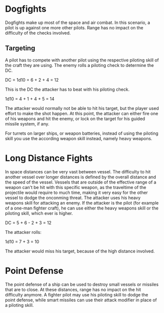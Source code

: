 # Dogfights

Dogfights make up most of the space and air combat. In this scenario, a pilot is up against one more other pilots. 
Range has no impact on the difficulty of the checks involved.

## Targeting

A pilot has to compete with another pilot using the respective piloting skill of the craft they are using.
The enemy rolls a piloting check to determine the DC.

<div class="formula formula-top formula-bottom">
DC = 1d10 = 
<span data-bracket-bottom="roll">6</span>
<span data-bracket-top="enemy piloting skill">+ 2</span>
<span data-bracket-bottom="speed">+ 4</span>
= 12
</div>

This is the DC the attacker has to beat with his piloting check.

<div class="formula formula-top formula-bottom">
1d10 = 
<span data-bracket-bottom="roll">4</span>
<span data-bracket-top="piloting skill">+ 1</span>
<span data-bracket-bottom="speed">+ 4</span>
<span data-bracket-top="effort">+ 5</span>
= 14
</div>

The attacker would normally not be able to hit his target, but the player used effort to make the shot happen.
At this point, the attacker can either fire one of his weapons and hit the enemy, or lock on the target for 
his guided missile system, if any.

For turrets on larger ships, or weapon batteries, instead of using the piloting skill you use the according
weapon skill instead, namely heavy weapons.

# Long Distance Fights

In space distances can be very vast between vessel. The difficulty to hit another vessel over longer distances
is defined by the overall distance and the speed of the vessel. Vessels that are outside of the effective range
of a weapon can't be hit with this specific weapon, as the traveltime of the projectile would require to much 
time, making it very easy for the other vessel to dodge the onconming threat. The attacker uses his heavy weapons
skill for attacking an enemy. If the attacker is the pilot (for example of a one-man fighter craft), he can use
either the heavy weapons skill or the piloting skill, which ever is higher.

<div class="formula formula-top formula-bottom">
DC = 
<span data-bracket-bottom="base">5</span>
<span data-bracket-top="range">+ 6</span>
<span data-bracket-bottom="speed">- 2</span>
<span data-bracket-top="piloting skill">+ 3</span>
= 12
</div>

The attacker rolls:

<div class="formula formula-top formula-bottom">
1d10 = 
<span data-bracket-bottom="roll">7</span>
<span data-bracket-top="piloting skill">+ 3</span>
= 10
</div>

The attacker would miss his target, because of the high distance involved.

# Point Defense

The point defense of a ship can be used to destroy small vessels or missiles that are to close. At these distances,
range has no impact on the hit difficulty anymore. A fighter pilot may use his piloting skill to dodge the point defense,
while smart missiles can use their attack modifier in place of a piloting skill.

